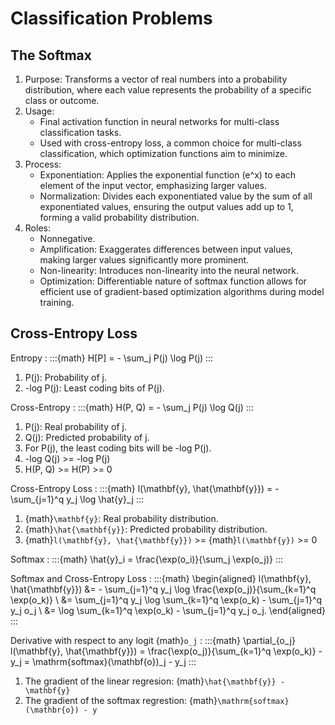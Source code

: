 # Classification Problems

## The Softmax

1. Purpose: Transforms a vector of real numbers into a probability
            distribution, where each value represents the probability of
            a specific class or outcome.
2. Usage:
   * Final activation function in neural networks for multi-class
     classification tasks.
   * Used with cross-entropy loss, a common choice for multi-class
     classification, which optimization functions aim to minimize.
3. Process:
   * Exponentiation: Applies the exponential function (e^x) to each element
                     of the input vector, emphasizing larger values.
   * Normalization: Divides each exponentiated value by the sum of all
                    exponentiated values, ensuring the output values add
                    up to 1, forming a valid probability distribution.
4. Roles:
   * Nonnegative.
   * Amplification: Exaggerates differences between input values, making
                    larger values significantly more prominent.
   * Non-linearity: Introduces non-linearity into the neural network.
   * Optimization: Differentiable nature of softmax function allows for
                   efficient use of gradient-based optimization algorithms
                   during model training.

## Cross-Entropy Loss

Entropy
: :::{math}
  H[P] = - \sum_j P(j) \log P(j)
  :::
  1. P(j): Probability of j.
  2. -log P(j): Least coding bits of P(j).

Cross-Entropy
: :::{math}
  H(P, Q) = - \sum_j P(j) \log Q(j)
  :::
  1. P(j): Real probability of j.
  2. Q(j): Predicted probability of j.
  3. For P(j), the least coding bits will be -log P(j).
  4. -log Q(j) >= -log P(j)
  5. H(P, Q) >= H(P) >= 0

Cross-Entropy Loss
: :::{math}
  l(\mathbf{y}, \hat{\mathbf{y}}) = - \sum_{j=1}^q y_j \log \hat{y}_j
  :::
  1. {math}`\mathbf{y}`: Real probability distribution.
  2. {math}`\hat{\mathbf{y}}`: Predicted probability distribution.
  3. {math}`l(\mathbf{y}, \hat{\mathbf{y}})` >= {math}`l(\mathbf{y})` >= 0

Softmax
: :::{math}
  \hat{y}_i = \frac{\exp(o_i)}{\sum_j \exp(o_j)}
  :::

Softmax and Cross-Entropy Loss
: :::{math}
  \begin{aligned}
   l(\mathbf{y}, \hat{\mathbf{y}}) &=  - \sum_{j=1}^q y_j \log
   \frac{\exp(o_j)}{\sum_{k=1}^q \exp(o_k)} \\
   &= \sum_{j=1}^q y_j \log \sum_{k=1}^q \exp(o_k) - \sum_{j=1}^q y_j o_j \\
   &= \log \sum_{k=1}^q \exp(o_k) - \sum_{j=1}^q y_j o_j.
   \end{aligned}
  :::

Derivative with respect to any logit {math}`o_j`
: :::{math}
  \partial_{o_j} l(\mathbf{y}, \hat{\mathbf{y}}) =
  \frac{\exp(o_j)}{\sum_{k=1}^q \exp(o_k)} - y_j =
  \mathrm{softmax}(\mathbf{o})_j - y_j
  :::
  1. The gradient of the linear regresion: {math}`\hat{\mathbf{y}} - \mathbf{y}`
  2. The gradient of the softmax regrestion:
  {math}`\mathrm{softmax}(\mathbr{o}) - y`

